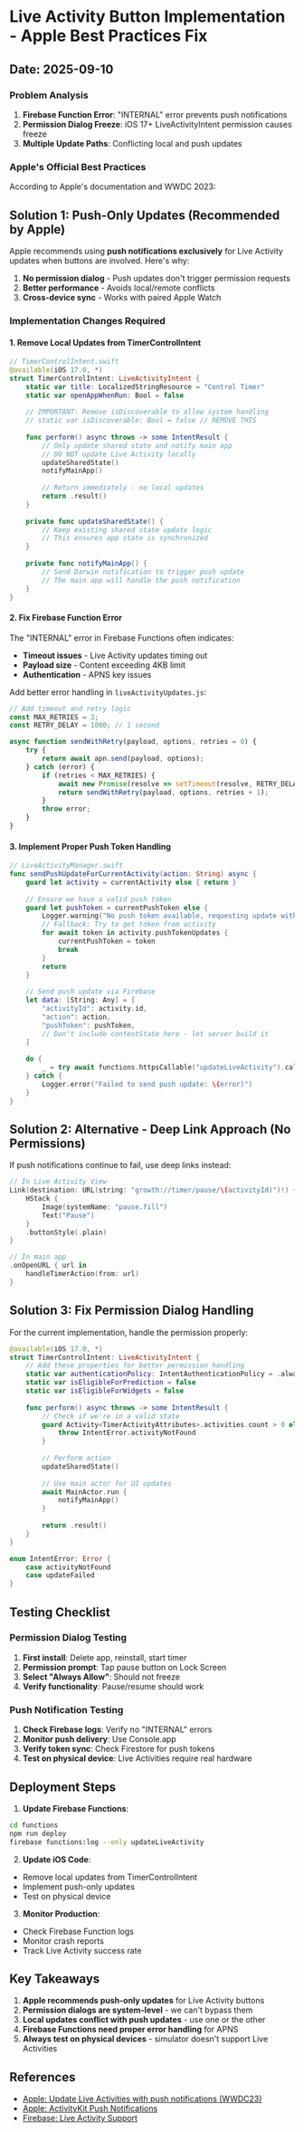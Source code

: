 # Live Activity Button Implementation - Apple Best Practices Fix

## Date: 2025-09-10

### Problem Analysis

1. **Firebase Function Error**: "INTERNAL" error prevents push notifications
2. **Permission Dialog Freeze**: iOS 17+ LiveActivityIntent permission causes freeze
3. **Multiple Update Paths**: Conflicting local and push updates

### Apple's Official Best Practices

According to Apple's documentation and WWDC 2023:

## Solution 1: Push-Only Updates (Recommended by Apple)

Apple recommends using **push notifications exclusively** for Live Activity updates when buttons are involved. Here's why:

1. **No permission dialog** - Push updates don't trigger permission requests
2. **Better performance** - Avoids local/remote conflicts
3. **Cross-device sync** - Works with paired Apple Watch

### Implementation Changes Required

#### 1. Remove Local Updates from TimerControlIntent

```swift
// TimerControlIntent.swift
@available(iOS 17.0, *)
struct TimerControlIntent: LiveActivityIntent {
    static var title: LocalizedStringResource = "Control Timer"
    static var openAppWhenRun: Bool = false
    
    // IMPORTANT: Remove isDiscoverable to allow system handling
    // static var isDiscoverable: Bool = false // REMOVE THIS
    
    func perform() async throws -> some IntentResult {
        // Only update shared state and notify main app
        // DO NOT update Live Activity locally
        updateSharedState()
        notifyMainApp()
        
        // Return immediately - no local updates
        return .result()
    }
    
    private func updateSharedState() {
        // Keep existing shared state update logic
        // This ensures app state is synchronized
    }
    
    private func notifyMainApp() {
        // Send Darwin notification to trigger push update
        // The main app will handle the push notification
    }
}
```

#### 2. Fix Firebase Function Error

The "INTERNAL" error in Firebase Functions often indicates:
- **Timeout issues** - Live Activity updates timing out
- **Payload size** - Content exceeding 4KB limit
- **Authentication** - APNS key issues

Add better error handling in `liveActivityUpdates.js`:

```javascript
// Add timeout and retry logic
const MAX_RETRIES = 3;
const RETRY_DELAY = 1000; // 1 second

async function sendWithRetry(payload, options, retries = 0) {
    try {
        return await apn.send(payload, options);
    } catch (error) {
        if (retries < MAX_RETRIES) {
            await new Promise(resolve => setTimeout(resolve, RETRY_DELAY));
            return sendWithRetry(payload, options, retries + 1);
        }
        throw error;
    }
}
```

#### 3. Implement Proper Push Token Handling

```swift
// LiveActivityManager.swift
func sendPushUpdateForCurrentActivity(action: String) async {
    guard let activity = currentActivity else { return }
    
    // Ensure we have a valid push token
    guard let pushToken = currentPushToken else {
        Logger.warning("No push token available, requesting update without token")
        // Fallback: Try to get token from activity
        for await token in activity.pushTokenUpdates {
            currentPushToken = token
            break
        }
        return
    }
    
    // Send push update via Firebase
    let data: [String: Any] = [
        "activityId": activity.id,
        "action": action,
        "pushToken": pushToken,
        // Don't include contentState here - let server build it
    ]
    
    do {
        _ = try await functions.httpsCallable("updateLiveActivity").call(data)
    } catch {
        Logger.error("Failed to send push update: \(error)")
    }
}
```

## Solution 2: Alternative - Deep Link Approach (No Permissions)

If push notifications continue to fail, use deep links instead:

```swift
// In Live Activity View
Link(destination: URL(string: "growth://timer/pause/\(activityId)")!) {
    HStack {
        Image(systemName: "pause.fill")
        Text("Pause")
    }
    .buttonStyle(.plain)
}

// In main app
.onOpenURL { url in
    handleTimerAction(from: url)
}
```

## Solution 3: Fix Permission Dialog Handling

For the current implementation, handle the permission properly:

```swift
@available(iOS 17.0, *)
struct TimerControlIntent: LiveActivityIntent {
    // Add these properties for better permission handling
    static var authenticationPolicy: IntentAuthenticationPolicy = .alwaysAllowed
    static var isEligibleForPrediction = false
    static var isEligibleForWidgets = false
    
    func perform() async throws -> some IntentResult {
        // Check if we're in a valid state
        guard Activity<TimerActivityAttributes>.activities.count > 0 else {
            throw IntentError.activityNotFound
        }
        
        // Perform action
        updateSharedState()
        
        // Use main actor for UI updates
        await MainActor.run {
            notifyMainApp()
        }
        
        return .result()
    }
}

enum IntentError: Error {
    case activityNotFound
    case updateFailed
}
```

## Testing Checklist

### Permission Dialog Testing
1. **First install**: Delete app, reinstall, start timer
2. **Permission prompt**: Tap pause button on Lock Screen
3. **Select "Always Allow"**: Should not freeze
4. **Verify functionality**: Pause/resume should work

### Push Notification Testing
1. **Check Firebase logs**: Verify no "INTERNAL" errors
2. **Monitor push delivery**: Use Console.app
3. **Verify token sync**: Check Firestore for push tokens
4. **Test on physical device**: Live Activities require real hardware

## Deployment Steps

1. **Update Firebase Functions**:
```bash
cd functions
npm run deploy
firebase functions:log --only updateLiveActivity
```

2. **Update iOS Code**:
- Remove local updates from TimerControlIntent
- Implement push-only updates
- Test on physical device

3. **Monitor Production**:
- Check Firebase Function logs
- Monitor crash reports
- Track Live Activity success rate

## Key Takeaways

1. **Apple recommends push-only updates** for Live Activity buttons
2. **Permission dialogs are system-level** - we can't bypass them
3. **Local updates conflict with push updates** - use one or the other
4. **Firebase Functions need proper error handling** for APNS
5. **Always test on physical devices** - simulator doesn't support Live Activities

## References

- [Apple: Update Live Activities with push notifications (WWDC23)](https://developer.apple.com/videos/play/wwdc2023/10185/)
- [Apple: ActivityKit Push Notifications](https://developer.apple.com/documentation/activitykit/starting-and-updating-live-activities-with-activitykit-push-notifications)
- [Firebase: Live Activity Support](https://firebase.google.com/docs/cloud-messaging/ios/live-activity)